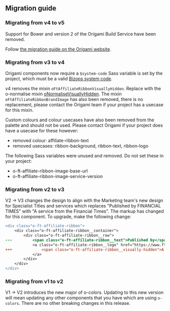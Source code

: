 ## Migration guide

### Migrating from v4 to v5

Support for Bower and version 2 of the Origami Build Service have been removed.

Follow [the migration guide on the Origami website](https://origami.ft.com/documentation/tutorials/bower-to-npm/).

### Migrating from v3 to v4

Origami components now require a `$system-code` Sass variable is set by the project, which must be a valid [Bizops system code](https://biz-ops.in.ft.com/list/Systems).

v4 removes the mixin `oFtAffiliateRibbonVisuallyHidden`. Replace with the o-normalise mixin [oNormaliseVisuallyHidden](https://registry.origami.ft.com/components/o-normalise/sassdoc). The mixin `oFtAffiliateRibbonBrandImage` has also been removed, there is no replacement, please contact the Origami team if your project has a usecase for this mixin.

Custom colours and colour usecases have also been removed from the palette and should not be used. Please contact Origami if your project does have a usecase for these however:
- removed colour: affiliate-ribbon-text
- removed usecases: ribbon-background, ribbon-text, ribbon-logo

The following Sass variables were unused and removed. Do not set these in your project:
- o-ft-affiliate-ribbon-image-base-url
- o-ft-affiliate-ribbon-image-service-version

### Migrating from v2 to v3

V2 -> V3 changes the design to align with the Marketing team's new design for Specialist Titles and services which replaces "Published by FINANCIAL TIMES" with "A service from the Financial Times".
The markup has changed for this component. To upgrade, make the following change:

```diff
<div class="o-ft-affiliate-ribbon">
	<div class="o-ft-affiliate-ribbon__container">
		<div class="o-ft-affiliate-ribbon__row">
---			<span class="o-ft-affiliate-ribbon__text">Published by</span>
			<a class="o-ft-affiliate-ribbon__logo" href="https://www.ft.com/" title="The Financial Times" target="_blank">
+++				<span class="o-ft-affiliate-ribbon__visually-hidden">A service from the Financial Times</span>
			</a>
		</div>
	</div>
</div>
```

### Migrating from v1 to v2

V1 -> V2 introduces the new major of o-colors. Updating to this new version will mean updating any other components that you have which are using `o-colors`. There are no other breaking changes in this release.
